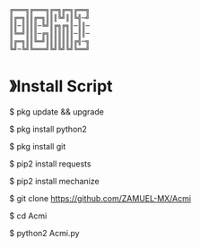     ╔═══╗╔═══╗╔═╗╔═╗╔══╗
    ║╔═╗║║╔═╗║║║╚╝║║╚╣─╝
    ║║─║║║║─╚╝║╔╗╔╗║─║║─
    ║╚═╝║║║─╔╗║║║║║║─║║─
    ║╔═╗║║╚═╝║║║║║║║╔╣─╗
    ╚╝─╚╝╚═══╝╚╝╚╝╚╝╚══╝

#  》Install Script

$ pkg update && upgrade

$ pkg install python2

$ pkg install git

$ pip2 install requests

$ pip2 install mechanize

$ git clone https://github.com/ZAMUEL-MX/Acmi

$ cd Acmi

$ python2 Acmi.py
